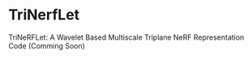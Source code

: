 # TriNerfLet
TriNeRFLet: A Wavelet Based Multiscale Triplane NeRF Representation Code
(Comming Soon)
